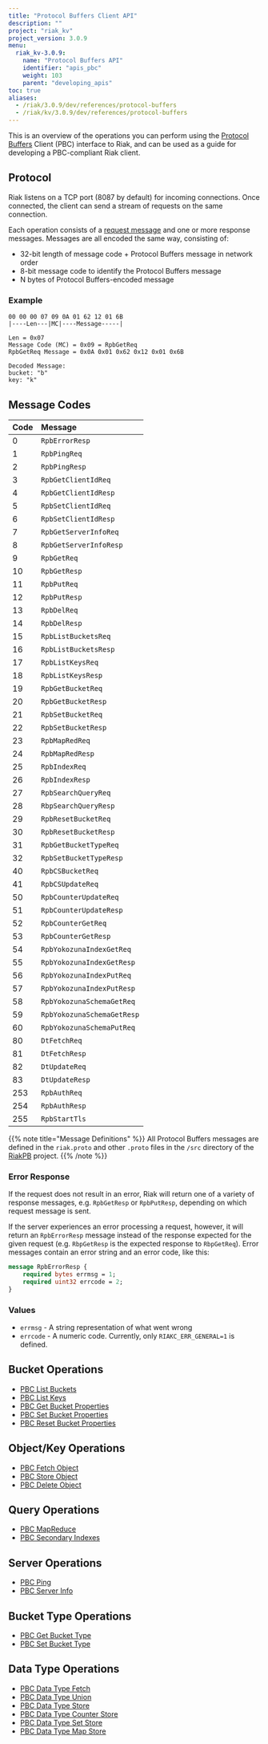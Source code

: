 ```yaml
---
title: "Protocol Buffers Client API"
description: ""
project: "riak_kv"
project_version: 3.0.9
menu:
  riak_kv-3.0.9:
    name: "Protocol Buffers API"
    identifier: "apis_pbc"
    weight: 103
    parent: "developing_apis"
toc: true
aliases:
  - /riak/3.0.9/dev/references/protocol-buffers
  - /riak/kv/3.0.9/dev/references/protocol-buffers
---
```


This is an overview of the operations you can perform using the
[Protocol Buffers](https://code.google.com/p/protobuf/) Client (PBC)
interface to Riak, and can be used as a guide for developing a
PBC-compliant Riak client.

## Protocol

Riak listens on a TCP port (8087 by default) for incoming connections.
Once connected, the client can send a stream of requests on the same
connection.

Each operation consists of a [request message](https://developers.google.com/protocol-buffers/docs/encoding) and one or more response messages. Messages are all encoded the same way, consisting of:

* 32-bit length of message code + Protocol Buffers message in network
  order
* 8-bit message code to identify the Protocol Buffers message
* N bytes of Protocol Buffers-encoded message

### Example

```
00 00 00 07 09 0A 01 62 12 01 6B
|----Len---|MC|----Message-----|

Len = 0x07
Message Code (MC) = 0x09 = RpbGetReq
RpbGetReq Message = 0x0A 0x01 0x62 0x12 0x01 0x6B

Decoded Message:
bucket: "b"
key: "k"
```

## Message Codes

Code | Message |
:----|:--------|
0 | `RpbErrorResp` |
1 | `RpbPingReq` |
2 | `RpbPingResp` |
3 | `RpbGetClientIdReq` |
4 | `RpbGetClientIdResp` |
5 | `RpbSetClientIdReq` |
6 | `RpbSetClientIdResp` |
7 | `RpbGetServerInfoReq` |
8 | `RpbGetServerInfoResp` |
9 | `RpbGetReq` |
10 | `RpbGetResp` |
11 | `RpbPutReq` |
12 | `RpbPutResp` |
13 | `RpbDelReq` |
14 | `RpbDelResp` |
15 | `RpbListBucketsReq` |
16 | `RpbListBucketsResp` |
17 | `RpbListKeysReq` |
18 | `RpbListKeysResp` |
19 | `RpbGetBucketReq` |
20 | `RpbGetBucketResp` |
21 | `RpbSetBucketReq` |
22 | `RpbSetBucketResp` |
23 | `RpbMapRedReq` |
24 | `RpbMapRedResp` |
25 | `RpbIndexReq` |
26 | `RpbIndexResp` |
27 | `RpbSearchQueryReq` |
28 | `RbpSearchQueryResp` |
29 | `RpbResetBucketReq` |
30 | `RpbResetBucketResp` |
31 | `RpbGetBucketTypeReq` |
32 | `RpbSetBucketTypeResp` |
40 | `RpbCSBucketReq` |
41 | `RpbCSUpdateReq` |
50 | `RpbCounterUpdateReq` |
51 | `RpbCounterUpdateResp` |
52 | `RpbCounterGetReq` |
53 | `RpbCounterGetResp` |
54 | `RpbYokozunaIndexGetReq` |
55 | `RpbYokozunaIndexGetResp` |
56 | `RpbYokozunaIndexPutReq` |
57 | `RpbYokozunaIndexPutResp` |
58 | `RpbYokozunaSchemaGetReq` |
59 | `RpbYokozunaSchemaGetResp` |
60 | `RpbYokozunaSchemaPutReq` |
80 | `DtFetchReq` |
81 | `DtFetchResp` |
82 | `DtUpdateReq` |
83 | `DtUpdateResp` |
253 | `RpbAuthReq` |
254 | `RpbAuthResp` |
255 | `RpbStartTls` |

{{% note title="Message Definitions" %}}
All Protocol Buffers messages are defined in the `riak.proto` and other
`.proto` files in the `/src` directory of the
<a href="https://github.com/basho/riak_pb">RiakPB</a> project.
{{% /note %}}

### Error Response

If the request does not result in an error, Riak will return one of a
variety of response messages, e.g. `RpbGetResp` or `RpbPutResp`,
depending on which request message is sent.

If the server experiences an error processing a request, however, it
will return an `RpbErrorResp` message instead of the response expected
for the given request (e.g. `RbpGetResp` is the expected response to
`RbpGetReq`). Error messages contain an error string and an error code,
like this:

```protobuf
message RpbErrorResp {
    required bytes errmsg = 1;
    required uint32 errcode = 2;
}
```

### Values

* `errmsg` - A string representation of what went wrong
* `errcode` - A numeric code. Currently, only `RIAKC_ERR_GENERAL=1`
  is defined.

## Bucket Operations

* [PBC List Buckets]({{<baseurl>}}riak/kv/3.0.9/developing/api/protocol-buffers/list-buckets)
* [PBC List Keys]({{<baseurl>}}riak/kv/3.0.9/developing/api/protocol-buffers/list-keys)
* [PBC Get Bucket Properties]({{<baseurl>}}riak/kv/3.0.9/developing/api/protocol-buffers/get-bucket-props)
* [PBC Set Bucket Properties]({{<baseurl>}}riak/kv/3.0.9/developing/api/protocol-buffers/set-bucket-props)
* [PBC Reset Bucket Properties]({{<baseurl>}}riak/kv/3.0.9/developing/api/protocol-buffers/reset-bucket-props)

## Object/Key Operations

* [PBC Fetch Object]({{<baseurl>}}riak/kv/3.0.9/developing/api/protocol-buffers/fetch-object)
* [PBC Store Object]({{<baseurl>}}riak/kv/3.0.9/developing/api/protocol-buffers/store-object)
* [PBC Delete Object]({{<baseurl>}}riak/kv/3.0.9/developing/api/protocol-buffers/delete-object)

## Query Operations

* [PBC MapReduce]({{<baseurl>}}riak/kv/3.0.9/developing/api/protocol-buffers/mapreduce)
* [PBC Secondary Indexes]({{<baseurl>}}riak/kv/3.0.9/developing/api/protocol-buffers/secondary-indexes)

## Server Operations

* [PBC Ping]({{<baseurl>}}riak/kv/3.0.9/developing/api/protocol-buffers/ping)
* [PBC Server Info]({{<baseurl>}}riak/kv/3.0.9/developing/api/protocol-buffers/server-info)

## Bucket Type Operations

* [PBC Get Bucket Type]({{<baseurl>}}riak/kv/3.0.9/developing/api/protocol-buffers/get-bucket-type)
* [PBC Set Bucket Type]({{<baseurl>}}riak/kv/3.0.9/developing/api/protocol-buffers/set-bucket-type)

## Data Type Operations

* [PBC Data Type Fetch]({{<baseurl>}}riak/kv/3.0.9/developing/api/protocol-buffers/dt-fetch)
* [PBC Data Type Union]({{<baseurl>}}riak/kv/3.0.9/developing/api/protocol-buffers/dt-union)
* [PBC Data Type Store]({{<baseurl>}}riak/kv/3.0.9/developing/api/protocol-buffers/dt-store)
* [PBC Data Type Counter Store]({{<baseurl>}}riak/kv/3.0.9/developing/api/protocol-buffers/dt-counter-store)
* [PBC Data Type Set Store]({{<baseurl>}}riak/kv/3.0.9/developing/api/protocol-buffers/dt-set-store)
* [PBC Data Type Map Store]({{<baseurl>}}riak/kv/3.0.9/developing/api/protocol-buffers/dt-map-store)




